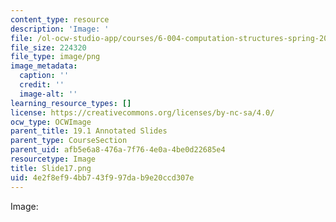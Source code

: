 ```yaml
---
content_type: resource
description: 'Image: '
file: /ol-ocw-studio-app/courses/6-004-computation-structures-spring-2017/4e2f8ef94bb743f997dab9e20ccd307e_Slide17.png
file_size: 224320
file_type: image/png
image_metadata:
  caption: ''
  credit: ''
  image-alt: ''
learning_resource_types: []
license: https://creativecommons.org/licenses/by-nc-sa/4.0/
ocw_type: OCWImage
parent_title: 19.1 Annotated Slides
parent_type: CourseSection
parent_uid: afb5e6a8-476a-7f76-4e0a-4be0d22685e4
resourcetype: Image
title: Slide17.png
uid: 4e2f8ef9-4bb7-43f9-97da-b9e20ccd307e
---
```

Image: 